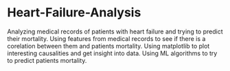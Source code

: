 # Heart-Failure-Analysis
Analyzing medical records of patients with heart failure and trying to predict their mortality.
Using features from medical records to see if there is a corelation between them and patients mortality.
Using matplotlib to plot interesting causalities and get insight into data.
Using ML algorithms to try to predict patients mortality.
